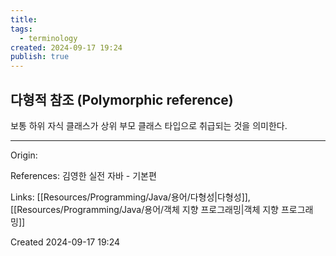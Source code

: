 ```yaml
---
title: 
tags:
  - terminology
created: 2024-09-17 19:24
publish: true
---
```

## 다형적 참조 (Polymorphic reference)
보통 하위 자식 클래스가 상위 부모 클래스 타입으로 취급되는 것을 의미한다.

---
Origin: 

References: 김영한 실전 자바 - 기본편

Links: [[Resources/Programming/Java/용어/다형성|다형성]], [[Resources/Programming/Java/용어/객체 지향 프로그래밍|객체 지향 프로그래밍]]

Created 2024-09-17 19:24